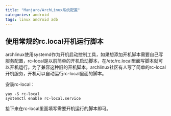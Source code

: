 ```yaml
---
title: "Manjaro/ArchLinux系统配置"
categories: android
tags: linux android adb
---
```


## 使用常规的rc.local开机运行脚本

archlinux使用systemd作为开机启动控制工具，如果想添加开机脚本需要自己写服务配置，rc-local是以前简单的开机启动脚本，在/etc/rc.local里面写脚本就可以开机运行。为了兼容这种旧的开机脚本。archlinux社区有人写了简单的rc-local开机服务，开机可以自动运行rc-local里面的脚本。

安装rc-local：

```shell
yay -S rc-local
systemctl enable rc-local.service
```

接下来在rc-local里面填写需要开机运行的脚本即可。

